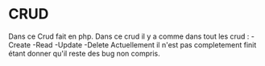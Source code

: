 # CRUD
Dans ce Crud fait en php.
Dans ce crud il y a comme dans tout les crud :
-Create
-Read
-Update
-Delete
Actuellement il n'est pas completement finit étant donner qu'il reste des bug non compris.
